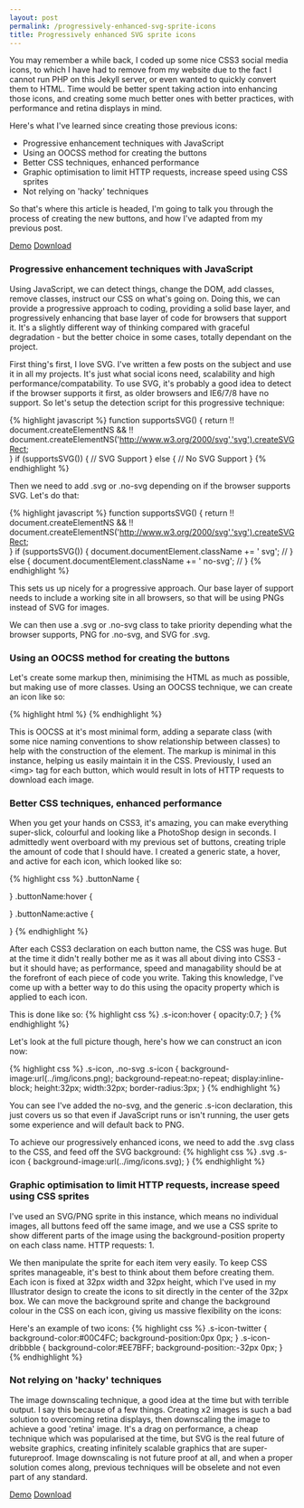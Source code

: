 ```yaml
---
layout: post
permalink: /progressively-enhanced-svg-sprite-icons
title: Progressively enhanced SVG sprite icons
---
```


You may remember a while back, I coded up some nice CSS3 social media icons, to which I have had to remove from my website due to the fact I cannot run PHP on this Jekyll server, or even wanted to quickly convert them to HTML. Time would be better spent taking action into enhancing those icons, and creating some much better ones with better practices, with performance and retina displays in mind.

Here's what I've learned since creating those previous icons:
* Progressive enhancement techniques with JavaScript
* Using an OOCSS method for creating the buttons
* Better CSS techniques, enhanced performance
* Graphic optimisation to limit HTTP requests, increase speed using CSS sprites
* Not relying on 'hacky' techniques

So that's where this article is headed, I'm going to talk you through the process of creating the new buttons, and how I've adapted from my previous post.

<div class="download-box">
	<a href="//toddmotto.com/labs/svg-icons" onclick="_gaq.push(['_trackEvent', 'Click', 'Demo SVG Icons, 'SVG Icons Demo']);">Demo</a>
	<a href="//toddmotto.com/labs/svg-icons/svg-icons.zip" onclick="_gaq.push(['_trackEvent', 'Click', 'Download SVG Icons, 'SVG Icons Download']);">Download</a>
</div>

### Progressive enhancement techniques with JavaScript
Using JavaScript, we can detect things, change the DOM, add classes, remove classes, instruct our CSS on what's going on. Doing this, we can provide a progressive approach to coding, providing a solid base layer, and progressively enhancing that base layer of code for browsers that support it. It's a slightly different way of thinking compared with graceful degradation - but the better choice in some cases, totally dependant on the project.

First thing's first, I love SVG. I've written a few posts on the subject and use it in all my projects. It's just what social icons need, scalability and high performance/compatability. To use SVG, it's probably a good idea to detect if the browser supports it first, as older browsers and IE6/7/8 have no support. So let's setup the detection script for this progressive technique:

{% highlight javascript %}
function supportsSVG() {
    return !! document.createElementNS && !! document.createElementNS('http://www.w3.org/2000/svg','svg').createSVGRect;  
}
if (supportsSVG()) {
    // SVG Support
} else {
    // No SVG Support
}
{% endhighlight %}

Then we need to add .svg or .no-svg depending on if the browser supports SVG. Let's do that:

{% highlight javascript %}
function supportsSVG() {
    return !! document.createElementNS && !! document.createElementNS('http://www.w3.org/2000/svg','svg').createSVGRect;  
}
if (supportsSVG()) {
    document.documentElement.className += ' svg'; // <html class=" svg">
} else {
    document.documentElement.className += ' no-svg'; // <html class=" no-svg">
}
{% endhighlight %}

This sets us up nicely for a progressive approach. Our base layer of support needs to include a working site in all browsers, so that will be using PNGs instead of SVG for images.

We can then use a .svg or .no-svg class to take priority depending what the browser supports, PNG for .no-svg, and SVG for .svg.

### Using an OOCSS method for creating the buttons
Let's create some markup then, minimising the HTML as much as possible, but making use of more classes. Using an OOCSS technique, we can create an icon like so:

{% highlight html %}
<a href="#" class="s-icon s-icon-twitter"></a>
{% endhighlight %}

This is OOCSS at it's most minimal form, adding a separate class (with some nice naming conventions to show relationship between classes) to help with the construction of the element. The markup is minimal in this instance, helping us easily maintain it in the CSS. Previously, I used an &lt;img&gt; tag for each button, which would result in lots of HTTP requests to download each image.

### Better CSS techniques, enhanced performance
When you get your hands on CSS3, it's amazing, you can make everything super-slick, colourful and looking like a PhotoShop design in seconds. I admittedly went overboard with my previous set of buttons, creating triple the amount of code that I should have. I created a generic state, a hover, and active for each icon, which looked like so:

{% highlight css %}
.buttonName {
	
}
.buttonName:hover {
	
}
.buttonName:active {
	
}
{% endhighlight %}

After each CSS3 declaration on each button name, the CSS was huge. But at the time it didn't really bother me as it was all about diving into CSS3 - but it should have; as performance, speed and managability should be at the forefront of each piece of code you write. Taking this knowledge, I've come up with a better way to do this using the opacity property which is applied to each icon.

This is done like so:
{% highlight css %}
.s-icon:hover {
	opacity:0.7;
}
{% endhighlight %}

Let's look at the full picture though, here's how we can construct an icon now:

{% highlight css %}
.s-icon,
.no-svg .s-icon {
	background-image:url(../img/icons.png);
	background-repeat:no-repeat;
	display:inline-block;
	height:32px;
	width:32px;
	border-radius:3px;
}
{% endhighlight %}

You can see I've added the no-svg, and the generic .s-icon declaration, this just covers us so that even if JavaScript runs or isn't running, the user gets some experience and will default back to PNG.

To achieve our progressively enhanced icons, we need to add the .svg class to the CSS, and feed off the SVG background:
{% highlight css %}
.svg .s-icon {
	background-image:url(../img/icons.svg);
}
{% endhighlight %}

### Graphic optimisation to limit HTTP requests, increase speed using CSS sprites
I've used an SVG/PNG sprite in this instance, which means no individual images, all buttons feed off the same image, and we use a CSS sprite to show different parts of the image using the background-position property on each class name. HTTP requests: 1.

We then manipulate the sprite for each item very easily. To keep CSS sprites manageable, it's best to think about them before creating them. Each icon is fixed at 32px width and 32px height, which I've used in my Illustrator design to create the icons to sit directly in the center of the 32px box. We can move the background sprite and change the background colour in the CSS on each icon, giving us massive flexibility on the icons:

Here's an example of two icons:
{% highlight css %}
.s-icon-twitter {
	background-color:#00C4FC;
	background-position:0px 0px;
}
.s-icon-dribbble {
	background-color:#EE7BFF;
	background-position:-32px 0px;
}
{% endhighlight %}

### Not relying on 'hacky' techniques
The image downscaling technique, a good idea at the time but with terrible output. I say this because of a few things. Creating x2 images is such a bad solution to overcoming retina displays, then downscaling the image to achieve a good 'retina' image. It's a drag on performance, a cheap technique which was popularised at the time, but SVG is the real future of website graphics, creating infinitely scalable graphics that are super-futureproof. Image downscaling is not future proof at all, and when a proper solution comes along, previous techniques will be obselete and not even part of any standard.

<div class="download-box">
	<a href="//toddmotto.com/labs/svg-icons" onclick="_gaq.push(['_trackEvent', 'Click', 'Demo SVG Icons, 'SVG Icons Demo']);">Demo</a>
	<a href="//toddmotto.com/labs/svg-icons/svg-icons.zip" onclick="_gaq.push(['_trackEvent', 'Click', 'Download SVG Icons, 'SVG Icons Download']);">Download</a>
</div>